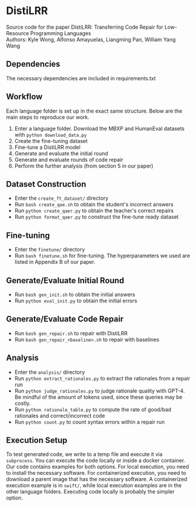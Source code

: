 # DistiLRR

Source code for the paper DistiLRR: Transferring Code Repair for Low-Resource Programming Languages<br>
Authors: Kyle Wong, Alfonso Amayuelas, Liangming Pan, William Yang Wang<br>


## Dependencies
The necessary dependencies are included in requirements.txt


## Workflow
Each language folder is set up in the exact same structure. Below are the main steps to reproduce our work.
1. Enter a language folder. Download the MBXP and HumanEval datasets with `python download_data.py`
2. Create the fine-tuning dataset
3. Fine-tune a DistiLRR model
4. Generate and evaluate the initial round
5. Generate and evaluate rounds of code repair
6. Perform the further analysis (from section 5 in our paper)


## Dataset Construction
* Enter the `create_ft_dataset/` directory
* Run `bash create_qae.sh` to obtain the student's incorrect answers
* Run `python create_qaer.py` to obtain the teacher's correct repairs
* Run `python format_qaer.py` to construct the fine-tune ready dataset


## Fine-tuning
* Enter the `finetune/` directory
* Run `bash finetune.sh` for fine-tuning. The hyperparameters we used are listed in Appendix B of our paper.


## Generate/Evaluate Initial Round
* Run `bash gen_init.sh` to obtain the initial answers
* Run `python eval_init.py` to obtain the initial errors


## Generate/Evaluate Code Repair
* Run `bash gen_repair.sh` to repair with DistiLRR
* Run `bash gen_repair_<baseline>.sh` to repair with baselines


## Analysis
* Enter the `analysis/` directory
* Run `python extract_rationales.py` to extract the rationales from a repair run
* Run `python judge_rationales.py` to judge rationale quality with GPT-4. Be mindful of the amount of tokens used, since these queries may be costly.
* Run `python rationale_table.py` to compute the rate of good/bad rationales and correct/incorrect code
* Run `python count.py` to count syntax errors within a repair run


## Execution Setup
To test generated code, we write to a temp file and execute it via `subprocess`. You can execute the code locally or inside a docker container. Our code contains examples for both options. For local execution, you need to install the necessary software. For containerized execution, you need to download a parent image that has the necessary software. A containerized execution example is in `swift/`, while local execution examples are in the other language folders. Executing code locally is probably the simpler option.